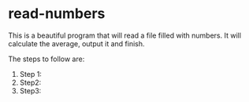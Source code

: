 # read-numbers
This is a beautiful program that will read a file filled with numbers.
It will calculate the average, output it and finish.

The steps to follow are:
1. Step 1:
2. Step2:
3. Step3:
